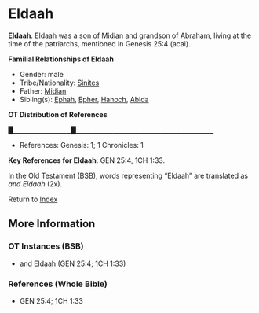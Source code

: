 # Eldaah
**Eldaah**. 
Eldaah was a son of Midian and grandson of Abraham, living at the time of the patriarchs, mentioned in Genesis 25:4 (acai). 




**Familial Relationships of Eldaah**


* Gender: male
* Tribe/Nationality: [Sinites](../../../groups/md/acai/Sinites.md)
* Father: [Midian](Midian.md)
* Sibling(s): [Ephah](Ephah.md), [Epher](Epher.md), [Hanoch](Hanoch.md), [Abida](Abida.md)


**OT Distribution of References**

█▁▁▁▁▁▁▁▁▁▁▁█▁▁▁▁▁▁▁▁▁▁▁▁▁▁▁▁▁▁▁▁▁▁▁▁▁▁
* References: Genesis: 1; 1 Chronicles: 1



**Key References for Eldaah**: 
GEN 25:4, 1CH 1:33. 


In the Old Testament (BSB), words representing “Eldaah” are translated as 
*and Eldaah* (2x). 




Return to [Index](00-Index.md)

## More Information

### OT Instances (BSB)

* and Eldaah (GEN 25:4; 1CH 1:33)



### References (Whole Bible)

* GEN 25:4; 1CH 1:33



